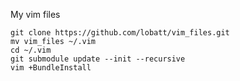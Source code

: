 My vim files

	git clone https://github.com/lobatt/vim_files.git
	mv vim_files ~/.vim
	cd ~/.vim
	git submodule update --init --recursive
	vim +BundleInstall
